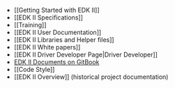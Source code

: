 * [[Getting Started with EDK II]]
* [[EDK II Specifications]]
* [[Training]]
* [[EDK II User Documentation]]
* [[EDK II Libraries and Helper files]]
* [[EDK II White papers]]
* [[EDK II Driver Developer Page|Driver Developer]]
* [EDK II Documents on GitBook](https://legacy.gitbook.com/@edk2-docs)
* [[Code Style]]
* [[EDK II Overview]] (historical project documentation)